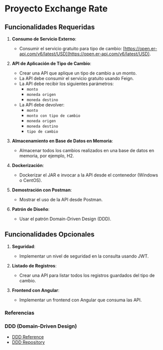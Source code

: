 # Proyecto Exchange Rate

## Funcionalidades Requeridas

1. **Consumo de Servicio Externo**:
    - Consumir el servicio gratuito para tipo de cambio: [https://open.er-api.com/v6/latest/USD](https://open.er-api.com/v6/latest/USD).

2. **API de Aplicación de Tipo de Cambio**:
    - Crear una API que aplique un tipo de cambio a un monto.
    - La API debe consumir el servicio gratuito usando Feign.
    - La API debe recibir los siguientes parámetros:
        - `monto`
        - `moneda origen`
        - `moneda destino`
    - La API debe devolver:
        - `monto`
        - `monto con tipo de cambio`
        - `moneda origen`
        - `moneda destino`
        - `tipo de cambio`

3. **Almacenamiento en Base de Datos en Memoria**:
    - Almacenar todos los cambios realizados en una base de datos en memoria, por ejemplo, H2.

4. **Dockerización**:
    - Dockerizar el JAR e invocar a la API desde el contenedor (Windows o CentOS).

5. **Demostración con Postman**:
    - Mostrar el uso de la API desde Postman.

6. **Patrón de Diseño**:
    - Usar el patrón Domain-Driven Design (DDD).

## Funcionalidades Opcionales

1. **Seguridad**:
    - Implementar un nivel de seguridad en la consulta usando JWT.

2. **Listado de Registros**:
    - Crear una API para listar todos los registros guardados del tipo de cambio.

3. **Frontend con Angular**:
    - Implementar un frontend con Angular que consuma las API.



### Referencias
### DDD (Domain-Driven Design)
* [DDD Reference](https://www.baeldung.com/hexagonal-architecture-ddd-spring)
* [DDD Repository](https://github.com/eugenp/tutorials/tree/master/patterns-modules/ddd)
